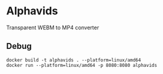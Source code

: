 # Alphavids

Transparent WEBM to MP4 converter

## Debug

```
docker build -t alphavids . --platform=linux/amd64
docker run --platform=linux/amd64 -p 8080:8080 alphavids
```
